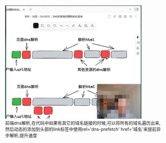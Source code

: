![Alt text](image.png)  
前端dns解析,在代码中如果有其它的域名链接的时候,可以将所有的域名遍历出来,然后动态的添加到头部的link标签中使用rel='dns-prefetch' href='域名'来提前异步解析,提升速度